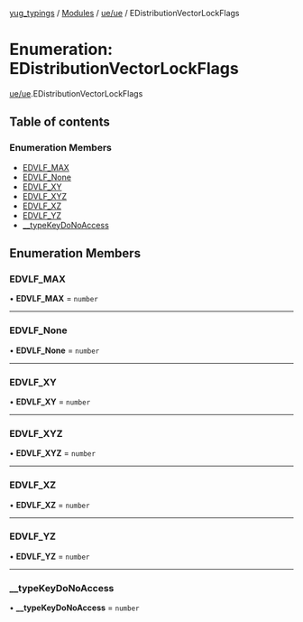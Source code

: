 [yug_typings](../README.md) / [Modules](../modules.md) / [ue/ue](../modules/ue_ue.md) / EDistributionVectorLockFlags

# Enumeration: EDistributionVectorLockFlags

[ue/ue](../modules/ue_ue.md).EDistributionVectorLockFlags

## Table of contents

### Enumeration Members

- [EDVLF\_MAX](ue_ue.EDistributionVectorLockFlags.md#edvlf_max)
- [EDVLF\_None](ue_ue.EDistributionVectorLockFlags.md#edvlf_none)
- [EDVLF\_XY](ue_ue.EDistributionVectorLockFlags.md#edvlf_xy)
- [EDVLF\_XYZ](ue_ue.EDistributionVectorLockFlags.md#edvlf_xyz)
- [EDVLF\_XZ](ue_ue.EDistributionVectorLockFlags.md#edvlf_xz)
- [EDVLF\_YZ](ue_ue.EDistributionVectorLockFlags.md#edvlf_yz)
- [\_\_typeKeyDoNoAccess](ue_ue.EDistributionVectorLockFlags.md#__typekeydonoaccess)

## Enumeration Members

### EDVLF\_MAX

• **EDVLF\_MAX** = `number`

___

### EDVLF\_None

• **EDVLF\_None** = `number`

___

### EDVLF\_XY

• **EDVLF\_XY** = `number`

___

### EDVLF\_XYZ

• **EDVLF\_XYZ** = `number`

___

### EDVLF\_XZ

• **EDVLF\_XZ** = `number`

___

### EDVLF\_YZ

• **EDVLF\_YZ** = `number`

___

### \_\_typeKeyDoNoAccess

• **\_\_typeKeyDoNoAccess** = `number`
